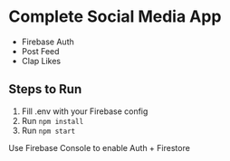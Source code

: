 # Complete Social Media App

- Firebase Auth
- Post Feed
- Clap Likes

## Steps to Run
1. Fill .env with your Firebase config
2. Run `npm install`
3. Run `npm start`

Use Firebase Console to enable Auth + Firestore